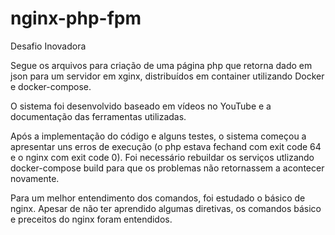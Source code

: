 # nginx-php-fpm
Desafio Inovadora

Segue os arquivos para criação de uma página php que retorna dado em json para um servidor em xginx, distribuídos em container utilizando Docker e docker-compose.

O sistema foi desenvolvido baseado em vídeos no YouTube e a documentação das ferramentas utilizadas.

Após a implementação do código e alguns testes, o sistema começou a apresentar uns erros de execução (o php estava fechand com exit code 64 e o nginx com exit code 0).
Foi necessário rebuildar os serviços utlizando docker-compose build para que os problemas não retornassem a acontecer novamente.

Para um melhor entendimento dos comandos, foi estudado o básico de nginx. Apesar de não ter aprendido algumas diretivas, os comandos básico e preceitos do nginx
foram entendidos.

